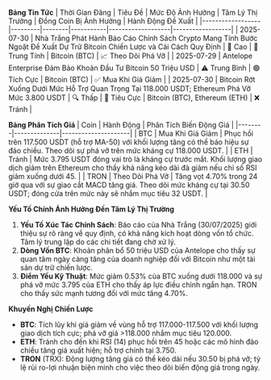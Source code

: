 **Bảng Tin Tức**
| Thời Gian Đăng | Tiêu Đề | Mức Độ Ảnh Hưởng | Tâm Lý Thị Trường | Đồng Coin Bị Ảnh Hưởng | Hành Động Đề Xuất |
|------------------|---------|--------|-----------|-------------------|------------------|
| 2025-07-30 | Nhà Trắng Phát Hành Báo Cáo Chính Sách Crypto Mang Tính Bước Ngoặt Đề Xuất Dự Trữ Bitcoin Chiến Lược và Cải Cách Quy Định | 🚨 Cao | 🔵 Trung Tính | Bitcoin (BTC) | 📈 Theo Dõi Phá Vỡ |
| 2025-07-29 | Antelope Enterprise Đảm Bảo Khoản Đầu Tư Bitcoin 50 Triệu USD | ⚠️ Trung Bình | 🟢 Tích Cực | Bitcoin (BTC) | ✅ Mua Khi Giá Giảm |
| 2025-07-30 | Bitcoin Rớt Xuống Dưới Mức Hỗ Trợ Quan Trọng Tại 118.000 USDT; Ethereum Phá Vỡ Mức 3.800 USDT | 🔍 Thấp | 🔴 Tiêu Cực | Bitcoin (BTC), Ethereum (ETH) | ❌ Tránh |

**Bảng Phân Tích Giá**
| Coin | Hành Động | Phân Tích Biến Động Giá |
|--------|--------------|---------------------|
| BTC | Mua Khi Giá Giảm | Phục hồi trên 117.500 USDT (hỗ trợ MA-50) với khối lượng tăng có thể báo hiệu sự đảo chiều. Theo dõi sự phá vỡ trên mức kháng cự 118.000 USDT. |
| ETH | Tránh | Mức 3.795 USDT đóng vai trò là kháng cự trước mắt. Khối lượng giao dịch giảm trên Ethereum cho thấy khả năng kéo dài đà giảm nếu chỉ số RSI giảm xuống dưới 45. |
| TRON | Theo Dõi Phá Vỡ | Tăng vọt 4.70% trong 24 giờ qua với sự giao cắt MACD tăng giá. Theo dõi mức kháng cự tại 30.50 USDT; đóng cửa trên mức này sẽ nhắm mục tiêu 32 USDT. |

**Yếu Tố Chính Ảnh Hưởng Đến Tâm Lý Thị Trường**
1. **Yếu Tố Xúc Tác Chính Sách**: Báo cáo của Nhà Trắng (30/07/2025) giới thiệu sự rõ ràng về quy định, có khả năng kích hoạt dòng vốn tổ chức. Tâm lý trung lập do các chi tiết đang chờ xử lý.
2. **Dòng Vốn BTC**: Khoản phân bổ 50 triệu USD của Antelope cho thấy sự quan tâm ngày càng tăng của doanh nghiệp đối với Bitcoin như một tài sản dự trữ chiến lược.
3. **Điểm Yếu Kỹ Thuật**: Mức giảm 0.53% của BTC xuống dưới 118.000 và sự phá vỡ mức 3.795 của ETH cho thấy áp lực điều chỉnh ngắn hạn. TRON cho thấy sức mạnh tương đối với mức tăng 4.70%.

**Khuyến Nghị Chiến Lược**
- **BTC**: Tích lũy khi giá giảm về vùng hỗ trợ 117.000-117.500 với khối lượng giao dịch tích cực; phá vỡ giá >118.000 nhắm mục tiêu 120.000.
- **ETH**: Tránh cho đến khi RSI (14) phục hồi trên 45 hoặc các mô hình đảo chiều tăng giá xuất hiện; hỗ trợ chính tại 3.750.
- **TRON** (TRX): Động lượng tăng giá có thể kéo dài nếu 30.50 bị phá vỡ; tỷ lệ rủi ro-lợi nhuận biện minh cho việc theo dõi biến động giá trong ngày.